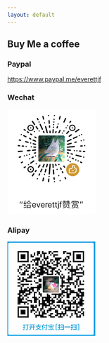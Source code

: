 ```yaml
---
layout: default
---
```


## Buy Me a coffee



### Paypal

<https://www.paypal.me/everettjf>

### Wechat

![wechat](/images/wechat-donate.png)

### Alipay

![alipay](/images/alipay-donate.png)


